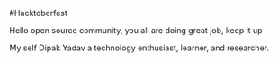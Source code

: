 #Hacktoberfest

Hello open source community, you all are doing great job, keep it up

My self Dipak Yadav a technology enthusiast, learner, and researcher.
